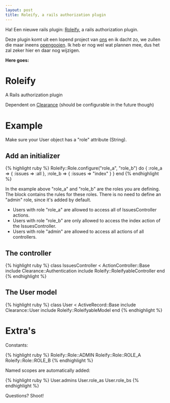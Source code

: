 ```yaml
---
layout: post
title: Roleify, a rails authorization plugin
---
```

Ha! Een nieuwe rails plugin: [Roleify](http://github.com/10to1/roleify/tree/master), a rails authorization plugin.

Deze plugin komt uit een lopend project van [ons](http://10to1.be) en ik dacht zo, we zullen die maar ineens [opengooien](http://github.com/10to1/roleify/tree/master). Ik heb er nog wel wat plannen mee, dus het zal zeker hier en daar nog wijzigen.

**Here goes:**

Roleify
=======

A Rails authorization plugin

Dependent on [Clearance](http://github.com/thoughtbot/clearance/tree/master) (should be configurable in the future though)

Example
=======

Make sure your User object has a "role" attribute (String).

Add an initializer
------------------

{% highlight ruby %}
Roleify::Role.configure("role_a", "role_b") do
  {
    :role_a => { :issues =>  :all },
    :role_b => { :issues => "index" }
  }
end
{% endhighlight %}

In the example above "role_a" and "role_b" are the roles you are defining. The block contains the rules for these roles. There is no need to define an "admin" role, since it's added by default.

* Users with role "role_a" are allowed to access all of IssuesController actions.
* Users with role "role_b" are only allowed to access the index action of the IssuesController.
* Users with role "admin" are allowed to access all actions of all controllers.

The controller
--------------

{% highlight ruby %}
class IssuesController < ActionController::Base
  include Clearance::Authentication
  include Roleify::RoleifyableController
end
{% endhighlight %}

The User model
--------------

{% highlight ruby %}
class User < ActiveRecord::Base
  include Clearance::User
  include Roleify::RoleifyableModel
end
{% endhighlight %}

Extra's
=======

Constants: 

{% highlight ruby %}
Roleify::Role::ADMIN
Roleify::Role::ROLE_A
Roleify::Role::ROLE_B
{% endhighlight %}

Named scopes are automatically added:

{% highlight ruby %}
User.admins
User.role_as
User.role_bs
{% endhighlight %}


Questions? Shoot!